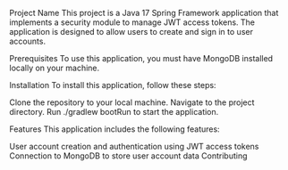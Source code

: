 Project Name
This project is a Java 17 Spring Framework application that implements a security module to manage JWT access tokens.
The application is designed to allow users to create and sign in to user accounts.

Prerequisites
To use this application, you must have MongoDB installed locally on your machine.

Installation
To install this application, follow these steps:

Clone the repository to your local machine.
Navigate to the project directory.
Run ./gradlew bootRun to start the application.

Features
This application includes the following features:

User account creation and authentication using JWT access tokens
Connection to MongoDB to store user account data
Contributing
